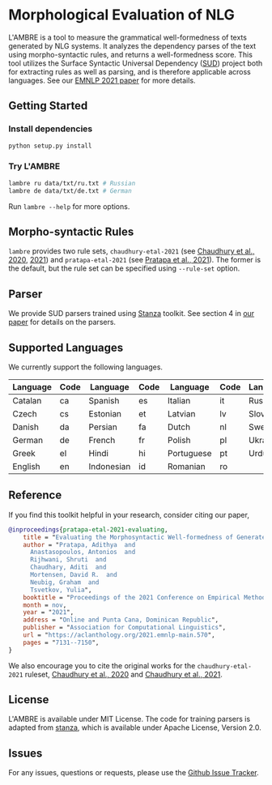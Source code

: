 # Morphological Evaluation of NLG

L'AMBRE is a tool to measure the grammatical well-formedness of texts generated by NLG systems. It analyzes the dependency parses of the text using morpho-syntactic rules, and returns a well-formedness score. This tool utilizes the Surface Syntactic Universal Dependency ([SUD](https://surfacesyntacticud.github.io)) project both for extracting rules as well as parsing, and is therefore applicable across languages. See our [EMNLP 2021 paper](https://aclanthology.org/2021.emnlp-main.570/) for more details.

## Getting Started

### Install dependencies

```bash
python setup.py install
```

### Try L'AMBRE

```bash
lambre ru data/txt/ru.txt # Russian
lambre de data/txt/de.txt # German
```

Run `lambre --help` for more options.

## Morpho-syntactic Rules

`lambre` provides two rule sets, `chaudhury-etal-2021` (see [Chaudhury et al., 2020](https://aclanthology.org/2020.emnlp-main.422/), [2021](https://aclanthology.org/2021.emnlp-main.553/)) and `pratapa-etal-2021` (see [Pratapa et al., 2021](https://aclanthology.org/2021.emnlp-main.570)). The former is the default, but the rule set can be specified using `--rule-set` option.

## Parser

We provide SUD parsers trained using [Stanza](https://stanfordnlp.github.io/stanza/) toolkit. See section 4 in [our paper](https://aclanthology.org/2021.emnlp-main.570) for details on the parsers.

## Supported Languages

We currently support the following languages.

| Language     | Code | Language     | Code | Language     | Code | Language     | Code |
| --------     | ---- | --------     | ---- | --------     | ---- | --------     | ---- |
| Catalan      | ca   | Spanish      | es   | Italian      | it   | Russian      | ru   |
| Czech        | cs   | Estonian     | et   | Latvian      | lv   | Slovenian    | sl   |
| Danish       | da   | Persian      | fa   | Dutch        | nl   | Swedish      | sv   |
| German       | de   | French       | fr   | Polish       | pl   | Ukrainian    | uk   |
| Greek        | el   | Hindi        | hi   | Portuguese   | pt   | Urdu         | ur   |
| English      | en   | Indonesian   | id   | Romanian     | ro   |              |      |

## Reference

If you find this toolkit helpful in your research, consider citing our paper,

```bib
@inproceedings{pratapa-etal-2021-evaluating,
    title = "Evaluating the Morphosyntactic Well-formedness of Generated Texts",
    author = "Pratapa, Adithya  and
      Anastasopoulos, Antonios  and
      Rijhwani, Shruti  and
      Chaudhary, Aditi  and
      Mortensen, David R.  and
      Neubig, Graham  and
      Tsvetkov, Yulia",
    booktitle = "Proceedings of the 2021 Conference on Empirical Methods in Natural Language Processing",
    month = nov,
    year = "2021",
    address = "Online and Punta Cana, Dominican Republic",
    publisher = "Association for Computational Linguistics",
    url = "https://aclanthology.org/2021.emnlp-main.570",
    pages = "7131--7150",
}
```

We also encourage you to cite the original works for the `chaudhury-etal-2021` ruleset, [Chaudhury et al., 2020](https://aclanthology.org/2020.emnlp-main.422/) and [Chaudhury et al., 2021](https://aclanthology.org/2021.emnlp-main.553/).

## License

L'AMBRE is available under MIT License. The code for training parsers is adapted from [stanza](https://github.com/stanfordnlp/stanza), which is available under Apache License, Version 2.0.

## Issues

For any issues, questions or requests, please use the [Github Issue Tracker](https://github.com/adithya7/lambre/issues).
